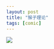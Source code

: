 ```yaml
---
layout: post
title: "猴子理论"
tags: [comic]
---
```



![](http://ww2.sinaimg.cn/mw690/534218ffjw1ec67yt8fa3j20k90cqmy6.jpg)
